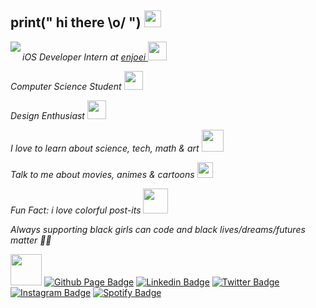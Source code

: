 ## print(" hi there \\o/ ") <img src="https://user-images.githubusercontent.com/5679180/79618120-0daffb80-80be-11ea-819e-d2b0fa904d07.gif" width="27px">

<img align="left" src="https://github.com/anathayna/anathayna/blob/master/pusheencode.gif"/>

<p><em>iOS Developer Intern at <a href="http://www.enjoei.com.br">enjoei </a><img src="https://media.giphy.com/media/WUlplcMpOCEmTGBtBW/giphy.gif" width="30"> 
</em></p>

<p><em>Computer Science Student </a><img src="https://github.com/anathayna/anathayna/blob/master/bmo.gif?raw=1" width="30vw"/> 
</em></p>

<p><em>Design Enthusiast </a><img src="https://github.com/anathayna/anathayna/blob/master/enthusiast.gif?raw=1" width="30vw"/> 
</em></p>

<p><em>I love to learn about science, tech, math & art </a><img src="https://github.com/anathayna/anathayna/blob/master/love.gif?raw=1" width="35vw"/> 
</em></p>

<p><em>Talk to me about movies, animes & cartoons </a><img src="https://github.com/anathayna/anathayna/blob/master/happy.gif?raw=1" width="25vw"/> 
</em></p>

<p><em>Fun Fact: i love colorful post-its </a><img src="https://github.com/anathayna/anathayna/blob/master/nyancat.gif?raw=1" width="40vw"/> 
</em></p>

<p><em>Always supporting black girls can code and black lives/dreams/futures matter ✊🏾 </em></p>

<!-- <img src="https://github.com/anathayna/anathayna/blob/master/dino.gif"/> -->

<img src="https://media.giphy.com/media/VgCDAzcKvsR6OM0uWg/giphy.gif" width="50"> [![Github Page Badge](https://img.shields.io/badge/-Github_Page-000?style=flat-square&logo=Github&logoColor=white&link=https://anathayna.github.io)](https://anathayna.github.io)
[![Linkedin Badge](https://img.shields.io/badge/-LinkedIn-blue?style=flat-square&logo=Linkedin&logoColor=white&link=https://www.linkedin.com/in/anathaynafranca/)](https://www.linkedin.com/in/anathaynafranca/)
[![Twitter Badge](https://img.shields.io/badge/-Twitter-1ca0f1?style=flat-square&labelColor=1ca0f1&logo=twitter&logoColor=white&link=https://twitter.com/anadehavaiana)](https://twitter.com/anadehavaiana)
[![Instagram Badge](https://img.shields.io/badge/-Instagram-c039a6?style=flat-square&labelColor=c039a6&logo=instagram&logoColor=white&link=https://instagram.com/anadehavaiana)](https://instagram.com/anadehavaiana)
[![Spotify Badge](https://img.shields.io/badge/-Spotify-1db954?style=flat-square&labelColor=1db954&logo=spotify&logoColor=white&link=https://open.spotify.com/user/22prktxbbzv476kqemxclmwri)](https://open.spotify.com/user/22prktxbbzv476kqemxclmwri)

<!-- ![Alt Text](https://media.giphy.com/media/11D0XkJInM2ssU/giphy.gif) -->
